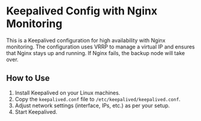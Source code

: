 # Keepalived Config with Nginx Monitoring

This is a Keepalived configuration for high availability with Nginx monitoring. The configuration uses VRRP to manage a virtual IP and ensures that Nginx stays up and running. If Nginx fails, the backup node will take over.

## How to Use

1. Install Keepalived on your Linux machines.
2. Copy the `keepalived.conf` file to `/etc/keepalived/keepalived.conf`.
3. Adjust network settings (interface, IPs, etc.) as per your setup.
4. Start Keepalived.
